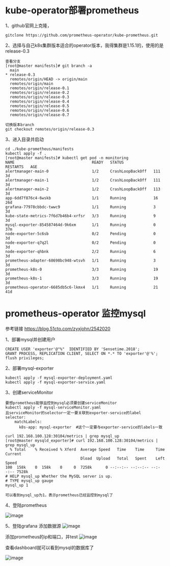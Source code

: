 # kube-operator部署prometheus

1、github官网上克隆，
```
gitclone https://github.com/prometheus-operator/kube-prometheus.git
```
2、选择与自己k8s集群版本适合的operator版本，我得集群是1.15.1的，使用的是release-0.3
```
查看分支
[root@master manifests]# git branch -a
  main
* release-0.3
  remotes/origin/HEAD -> origin/main
  remotes/origin/main
  remotes/origin/release-0.1
  remotes/origin/release-0.2
  remotes/origin/release-0.3
  remotes/origin/release-0.4
  remotes/origin/release-0.5
  remotes/origin/release-0.6
  remotes/origin/release-0.7

切换版本branch
git checkout remotes/origin/release-0.3
```
3、进入目录并启动
```
cd ./kube-prometheus/manifests
kubectl apply -f .
[root@master manifests]# kubectl get pod -n monitoring 
NAME                                  READY   STATUS             RESTARTS   AGE
alertmanager-main-0                   1/2     CrashLoopBackOff   111        3d
alertmanager-main-1                   1/2     CrashLoopBackOff   111        3d
alertmanager-main-2                   1/2     CrashLoopBackOff   113        3d
app-6dd7f876c4-6wskb                  1/1     Running            16         26d
grafana-77978cbbdc-twwc9              1/1     Running            3          3d
kube-state-metrics-7f6d7b46b4-xrfsr   3/3     Running            9          3d
mysql-exporter-854587464d-9k6xm       1/1     Running            0          37m
node-exporter-5c6sb                   0/2     Pending            0          3d
node-exporter-q7q2l                   0/2     Pending            0          3d
node-exporter-qhbnk                   2/2     Running            6          3d
prometheus-adapter-68698bc948-wtsvh   1/1     Running            3          3d
prometheus-k8s-0                      3/3     Running            19         3d
prometheus-k8s-1                      3/3     Running            19         3d
prometheus-operator-6685db5c6-lkmx4   1/1     Running            21         41d
```
# prometheus-operator 监控mysql

参考链接 <https://blog.51cto.com/zyxjohn/2542020>

1、部署mysql并创建用户
```
CREATE USER 'exporter'@"%"  IDENTIFIED BY 'Sensetime.2018';
GRANT PROCESS, REPLICATION CLIENT, SELECT ON *.* TO 'exporter'@'%';
flush privileges;
```
2、部署mysql-exporter
```
kubectl apply -f mysql-exporter-deployment.yaml
kubectl apply -f mysql-exporter-service.yaml
```

3、创建serviceMonitor
```
要想prometheus能够监控到mysql必须要创建serviceMonitor
kubectl apply -f mysql-serviceMonitor.yaml
且serviceMonitor的selector一定一要关联到exporter-service的label
selector:
    matchLabels:
      k8s-app: mysql-exporter  #这个一定要与exporter-service的labels一致

curl 192.168.100.128:30104/metrics | grep mysql_up
[root@master mysqld_exporter]# curl 192.168.100.128:30104/metrics | grep mysql_up
  % Total    % Received % Xferd  Average Speed   Time    Time     Time  Current
                                 Dload  Upload   Total   Spent    Left  Speed
100  158k    0  158k    0     0  7258k      0 --:--:-- --:--:-- --:--:-- 7528k
# HELP mysql_up Whether the MySQL server is up.
# TYPE mysql_up gauge
mysql_up 1

可以看到mysql_up为1，表示prometheus已经监控到mysql了
```

4、登陆prometheus

![image](https://user-images.githubusercontent.com/51428270/114815144-35789300-9de8-11eb-813e-b8221327ee1a.png)

5、登陆grafana
添加数据源
![image](https://user-images.githubusercontent.com/51428270/114814788-820f9e80-9de7-11eb-942b-b181d649e354.png)

添加prometheus的ip和端口，并test
![image](https://user-images.githubusercontent.com/51428270/114814832-9ce21300-9de7-11eb-9a37-0aa7ee02c63f.png)

查看dashboard就可以看到mysql的数据库了

![image](https://user-images.githubusercontent.com/51428270/114814989-e4689f00-9de7-11eb-8c06-c8c5c49e27f8.png)
